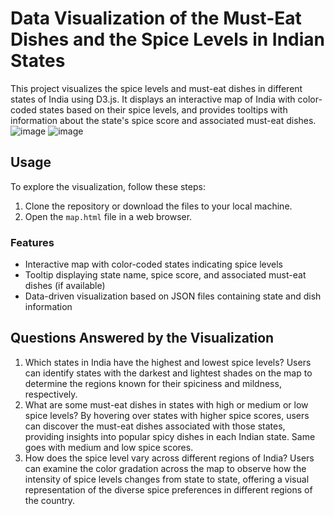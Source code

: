 # Data Visualization of the Must-Eat Dishes and the Spice Levels in Indian States
This project visualizes the spice levels and must-eat dishes in different states of India using D3.js. It displays an interactive map of India with color-coded states based on their spice levels, and provides tooltips with information about the state's spice score and associated must-eat dishes.
![image](https://github.com/ParulK-bhardwaj/india-map-data-visualization/assets/111934039/4c0f65d1-9e43-486e-a2f0-d643ef115185)
![image](https://github.com/ParulK-bhardwaj/india-map-data-visualization/assets/111934039/3bcb72b4-aeae-4291-83b9-40eb4bff1336)
## Usage
To explore the visualization, follow these steps:
1. Clone the repository or download the files to your local machine.
2. Open the `map.html` file in a web browser.

### Features
- Interactive map with color-coded states indicating spice levels
- Tooltip displaying state name, spice score, and associated must-eat dishes (if available)
- Data-driven visualization based on JSON files containing state and dish information

## Questions Answered by the Visualization
1. Which states in India have the highest and lowest spice levels?
    Users can identify states with the darkest and lightest shades on the map to determine the regions known for their spiciness and mildness, respectively.
2. What are some must-eat dishes in states with high or medium or low spice levels?
    By hovering over states with higher spice scores, users can discover the must-eat dishes associated with those states, providing insights into popular spicy dishes in each Indian state. Same goes with medium and low spice scores.
3. How does the spice level vary across different regions of India?
    Users can examine the color gradation across the map to observe how the intensity of spice levels changes from state to state, offering a visual representation of the diverse spice preferences in different regions of the country.